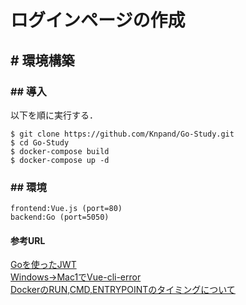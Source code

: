 # ログインページの作成

## # 環境構築

### ## 導入

以下を順に実行する．
```
$ git clone https://github.com/Knpand/Go-Study.git
$ cd Go-Study
$ docker-compose build
$ docker-compose up -d
```

### ## 環境

```
frontend:Vue.js (port=80)
backend:Go (port=5050)
```
#### 参考URL
[Goを使ったJWT](https://qiita.com/akubi0w1/items/dee1000699a3e9d9b2e3)  
[Windows->Mac1でVue-cli-error](https://ysko909.github.io/posts/fix-vue-cli-service-command-not-found-error/)  
[DockerのRUN,CMD,ENTRYPOINTのタイミングについて](https://www.guri2o1667.work/entry/2021/06/08/%E3%80%90Docker%E3%80%91Dockerfile%E3%81%A7%E8%A8%98%E8%BF%B0%E3%81%99%E3%82%8BRUN%E3%81%A8CMD%E3%81%A8ENTRYPOINT%E3%81%AE%E9%81%95%E3%81%84%E3%81%AB%E3%81%A4%E3%81%84%E3%81%A6)

